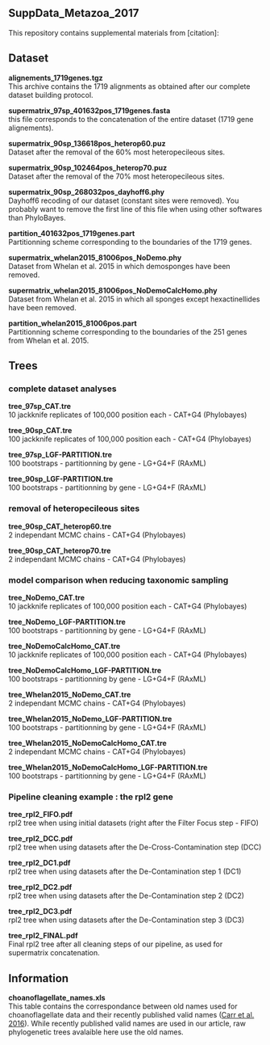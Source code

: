 SuppData_Metazoa_2017
---

This repository contains supplemental materials from [citation]:


## Dataset

**alignements_1719genes.tgz**  
This archive contains the 1719 alignments as obtained after our complete dataset building protocol.

**supermatrix_97sp_401632pos_1719genes.fasta**  
this file corresponds to the concatenation of the entire dataset (1719 gene alignements).

**supermatrix_90sp_136618pos_heterop60.puz**  
Dataset after the removal of the 60% most heteropecileous sites.

**supermatrix_90sp_102464pos_heterop70.puz**  
Dataset after the removal of the 70% most heteropecileous sites.

**supermatrix_90sp_268032pos_dayhoff6.phy**  
Dayhoff6 recoding of our dataset (constant sites were removed).
You probably want to remove the first line of this file when using other softwares than PhyloBayes.

**partition_401632pos_1719genes.part**  
Partitionning scheme corresponding to the boundaries of the 1719 genes.

**supermatrix_whelan2015_81006pos_NoDemo.phy**  
Dataset from Whelan et al. 2015 in which demosponges have been removed.

**supermatrix_whelan2015_81006pos_NoDemoCalcHomo.phy**  
Dataset from Whelan et al. 2015 in which all sponges except hexactinellides have been removed.

**partition_whelan2015_81006pos.part**  
Partitionning scheme corresponding to the boundaries of the 251 genes from Whelan et al. 2015.



## Trees

### complete dataset analyses

**tree_97sp_CAT.tre**  
10 jackknife replicates of 100,000 position each - CAT+G4 (Phylobayes)

**tree_90sp_CAT.tre**  
100 jackknife replicates of 100,000 position each - CAT+G4 (Phylobayes)

**tree_97sp_LGF-PARTITION.tre**  
100 bootstraps - partitionning by gene - LG+G4+F (RAxML)

**tree_90sp_LGF-PARTITION.tre**  
100 bootstraps - partitionning by gene - LG+G4+F (RAxML)


### removal of heteropecileous sites

**tree_90sp_CAT_heterop60.tre**  
2 independant MCMC chains - CAT+G4 (Phylobayes)

**tree_90sp_CAT_heterop70.tre**  
2 independant MCMC chains - CAT+G4 (Phylobayes)


### model comparison when reducing taxonomic sampling

**tree_NoDemo_CAT.tre**  
10 jackknife replicates of 100,000 position each - CAT+G4 (Phylobayes)

**tree_NoDemo_LGF-PARTITION.tre**  
100 bootstraps - partitionning by gene - LG+G4+F (RAxML)

**tree_NoDemoCalcHomo_CAT.tre**  
10 jackknife replicates of 100,000 position each - CAT+G4 (Phylobayes)

**tree_NoDemoCalcHomo_LGF-PARTITION.tre**  
100 bootstraps - partitionning by gene - LG+G4+F (RAxML)

**tree_Whelan2015_NoDemo_CAT.tre**  
2 independant MCMC chains - CAT+G4 (Phylobayes)

**tree_Whelan2015_NoDemo_LGF-PARTITION.tre**  
100 bootstraps - partitionning by gene - LG+G4+F (RAxML)

**tree_Whelan2015_NoDemoCalcHomo_CAT.tre**  
2 independant MCMC chains - CAT+G4 (Phylobayes)

**tree_Whelan2015_NoDemoCalcHomo_LGF-PARTITION.tre**  
100 bootstraps - partitionning by gene - LG+G4+F (RAxML)


### Pipeline cleaning example : the rpl2 gene

**tree_rpl2_FIFO.pdf**  
rpl2 tree when using initial datasets (right after the Filter Focus step - FIFO)

**tree_rpl2_DCC.pdf**  
rpl2 tree when using datasets after the De-Cross-Contamination step (DCC)

**tree_rpl2_DC1.pdf**  
rpl2 tree when using datasets after the De-Contamination step 1 (DC1)

**tree_rpl2_DC2.pdf**  
rpl2 tree when using datasets after the De-Contamination step 2 (DC2)

**tree_rpl2_DC3.pdf**  
rpl2 tree when using datasets after the De-Contamination step 3 (DC3)

**tree_rpl2_FINAL.pdf**  
Final rpl2 tree after all cleaning steps of our pipeline, as used for supermatrix concatenation.


## Information

**choanoflagellate_names.xls**  
This table contains the correspondance between old names used for choanoflagellate data and their recently published valid names 
([Carr et al. 2016](http://www.sciencedirect.com/science/article/pii/S1055790316302743)).
While recently published valid names are used in our article, raw phylogenetic trees avalaible here use the old names.


